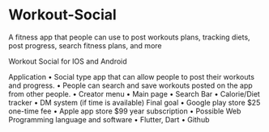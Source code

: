 # Workout-Social
A fitness app that people can use to post workouts plans, tracking diets, post progress, search fitness plans, and more

Workout Social for IOS and Android 

Application
•	Social type app that can allow people to post their workouts and progress. 
•	People can search and save workouts posted on the app from other people.
•	Creator menu
•	Main page
•	Search Bar
•	Calorie/Diet tracker
•	DM system (if time is available)
Final goal
•	Google play store $25 one-time fee
•	Apple app store   $99 year subscription
•	Possible Web 
Programming language and software
•	Flutter, Dart
•	Github

